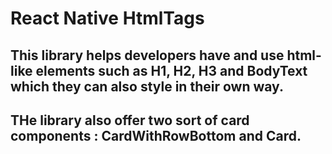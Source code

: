# React Native HtmlTags

## This library helps developers have and use html-like elements such as H1, H2, H3 and BodyText which they can also style in their own way.

## THe library also offer two sort of card components : CardWithRowBottom and Card.
